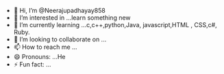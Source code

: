 - 👋 Hi, I’m @Neerajupadhayay858
- 👀 I’m interested in ...learn something new 
- 🌱 I’m currently learning ...c,c++,python,Java, javascript,HTML , CSS,c#, Ruby.
- 💞️ I’m looking to collaborate on ...
- 📫 How to reach me ...
- 😄 Pronouns: ...He
- ⚡ Fun fact: ...

<!---
Neerajupadhayay858/Neerajupadhayay858 is a ✨ special ✨ repository because its `README.md` (this file) appears on your GitHub profile.
You can click the Preview link to take a look at your changes.
--->
